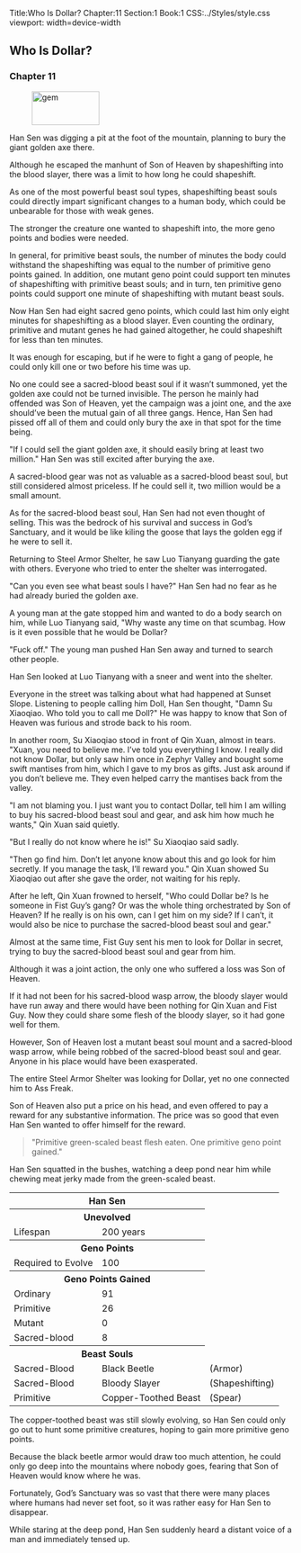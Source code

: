 Title:Who Is Dollar? 
Chapter:11 
Section:1 
Book:1 
CSS:../Styles/style.css 
viewport: width=device-width
  
## Who Is Dollar?
### Chapter 11 
<figure>
	<img src="../Images/gem.gif" alt="gem" id="gem" width="120" height="60" />
</figure>

Han Sen was digging a pit at the foot of the mountain, planning to bury the giant golden axe there.

Although he escaped the manhunt of Son of Heaven by shapeshifting into the blood slayer, there was a limit to how long he could shapeshift.

As one of the most powerful beast soul types, shapeshifting beast souls could directly impart significant changes to a human body, which could be unbearable for those with weak genes.

The stronger the creature one wanted to shapeshift into, the more geno points and bodies were needed.

In general, for primitive beast souls, the number of minutes the body could withstand the shapeshifting was equal to the number of primitive geno points gained. In addition, one mutant geno point could support ten minutes of shapeshifting with primitive beast souls; and in turn, ten primitive geno points could support one minute of shapeshifting with mutant beast souls.

Now Han Sen had eight sacred geno points, which could last him only eight minutes for shapeshifting as a blood slayer. Even counting the ordinary, primitive and mutant genes he had gained altogether, he could shapeshift for less than ten minutes.

It was enough for escaping, but if he were to fight a gang of people, he could only kill one or two before his time was up.

No one could see a sacred-blood beast soul if it wasn’t summoned, yet the golden axe could not be turned invisible. The person he mainly had offended was Son of Heaven, yet the campaign was a joint one, and the axe should’ve been the mutual gain of all three gangs. Hence, Han Sen had pissed off all of them and could only bury the axe in that spot for the time being.

"If I could sell the giant golden axe, it should easily bring at least two million." Han Sen was still excited after burying the axe.

A sacred-blood gear was not as valuable as a sacred-blood beast soul, but still considered almost priceless. If he could sell it, two million would be a small amount.

As for the sacred-blood beast soul, Han Sen had not even thought of selling. This was the bedrock of his survival and success in God’s Sanctuary, and it would be like kiling the goose that lays the golden egg if he were to sell it.

Returning to Steel Armor Shelter, he saw Luo Tianyang guarding the gate with others. Everyone who tried to enter the shelter was interrogated.

"Can you even see what beast souls I have?" Han Sen had no fear as he had already buried the golden axe.

A young man at the gate stopped him and wanted to do a body search on him, while Luo Tianyang said, "Why waste any time on that scumbag. How is it even possible that he would be Dollar?

"Fuck off." The young man pushed Han Sen away and turned to search other people.

Han Sen looked at Luo Tianyang with a sneer and went into the shelter.

Everyone in the street was talking about what had happened at Sunset Slope. Listening to people calling him Doll, Han Sen thought, "Damn Su Xiaoqiao. Who told you to call me Doll?" He was happy to know that Son of Heaven was furious and strode back to his room.

In another room, Su Xiaoqiao stood in front of Qin Xuan, almost in tears. "Xuan, you need to believe me. I’ve told you everything I know. I really did not know Dollar, but only saw him once in Zephyr Valley and bought some swift mantises from him, which I gave to my bros as gifts. Just ask around if you don’t believe me. They even helped carry the mantises back from the valley.

"I am not blaming you. I just want you to contact Dollar, tell him I am willing to buy his sacred-blood beast soul and gear, and ask him how much he wants," Qin Xuan said quietly.

"But I really do not know where he is!" Su Xiaoqiao said sadly.

"Then go find him. Don’t let anyone know about this and go look for him secretly. If you manage the task, I’ll reward you." Qin Xuan showed Su Xiaoqiao out after she gave the order, not waiting for his reply.

After he left, Qin Xuan frowned to herself, "Who could Dollar be? Is he someone in Fist Guy’s gang? Or was the whole thing orchestrated by Son of Heaven? If he really is on his own, can I get him on my side? If I can’t, it would also be nice to purchase the sacred-blood beast soul and gear."

Almost at the same time, Fist Guy sent his men to look for Dollar in secret, trying to buy the sacred-blood beast soul and gear from him.

Although it was a joint action, the only one who suffered a loss was Son of Heaven.

If it had not been for his sacred-blood wasp arrow, the bloody slayer would have run away and there would have been nothing for Qin Xuan and Fist Guy. Now they could share some flesh of the bloody slayer, so it had gone well for them.

However, Son of Heaven lost a mutant beast soul mount and a sacred-blood wasp arrow, while being robbed of the sacred-blood beast soul and gear. Anyone in his place would have been exasperated.

The entire Steel Armor Shelter was looking for Dollar, yet no one connected him to Ass Freak.

Son of Heaven also put a price on his head, and even offered to pay a reward for any substantive information. The price was so good that even Han Sen wanted to offer himself for the reward.

> "Primitive green-scaled beast flesh eaten. One primitive geno point gained."

Han Sen squatted in the bushes, watching a deep pond near him while chewing meat jerky made from the green-scaled beast.


<div class="tables">
  <table class="status">
    <tr>
      <th colspan="2">Han Sen</th>
    </tr><tr>
      <th class="note" colspan="2">Unevolved</th>
    </tr><tr>
      <td>Lifespan</td>
      <td>200 years</td>
    </tr><tr>
      <th colspan="2">Geno Points</th>
    </tr><tr>
      <td>Required to Evolve</td>
      <td>100</td>
    </tr><tr>
      <th colspan="2">Geno Points Gained</th>
    </tr><tr>
      <td>Ordinary</td>
      <td>91</td>
    </tr><tr>
      <td>Primitive</td>
      <td>26</td>
    </tr><tr>
      <td>Mutant</td>
      <td>0</td>
    </tr><tr>
      <td>Sacred-blood</td>
      <td>8</td>
    </tr><tr>
      <th colspan="2">Beast Souls</th>
    </tr><tr>
      <td>Sacred-Blood</td>
      <td>Black Beetle</td>
      <td colspan="2" class="note">(Armor)</td>
    </tr><tr>
      <td>Sacred-Blood</td>
      <td>Bloody Slayer</td>
      <td colspan="2" class="note">(Shapeshifting)</td>
    </tr><tr>
      <td>Primitive</td>
      <td>Copper-Toothed Beast</td>
      <td colspan="2" class="note">(Spear)</td>
    </tr>
  </table>
  <!-- Up until this point, he had gained 91 ordinary geno points, 26 primitive geno points, zero mutant geno points and eight sacred geno points. -->
</div>

The copper-toothed beast was still slowly evolving, so Han Sen could only go out to hunt some primitive creatures, hoping to gain more primitive geno points.

Because the black beetle armor would draw too much attention, he could only go deep into the mountains where nobody goes, fearing that Son of Heaven would know where he was.

Fortunately, God’s Sanctuary was so vast that there were many places where humans had never set foot, so it was rather easy for Han Sen to disappear.

While staring at the deep pond, Han Sen suddenly heard a distant voice of a man and immediately tensed up.
